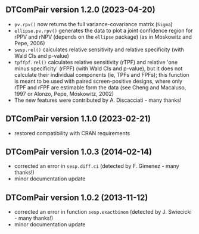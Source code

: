 ## DTComPair version 1.2.0 (2023-04-20)

- `pv.rpv()` now returns the full variance-covariance matrix (`Sigma`)
- `ellipse.pv.rpv()` generates the data to plot a joint confidence region for rPPV and rNPV (depends on the `ellipse` package) (as in Moskowitz and Pepe, 2006)
- `sesp.rel()` calculates relative sensitivity and relative specificity (with Wald CIs and p-value)
- `tpffpf.rel()` calculates relative sensitivity (rTPF) and relative 'one minus specificity' (rFPF) (with Wald CIs and p-value), but it does not calculate their individual components (ie, TPFs and FPFs); this function is meant to be used with paired screen-positive designs, where only rTPF and rFPF are estimable form the data (see Cheng and Macaluso, 1997 or Alonzo, Pepe, Moskowitz, 2002)
- The new features were contributed by A. Discacciati - many thanks!
    
    
## DTComPair version 1.1.0 (2023-02-21)

- restored compatibility with CRAN requirements

    
## DTComPair version 1.0.3 (2014-02-14)

- corrected an error in `sesp.diff.ci` (detected by F. Gimenez - many thanks!)
- minor documentation update


## DTComPair version 1.0.2 (2013-11-12)

- corrected an error in function `sesp.exactbinom` (detected by J. Swiecicki - many thanks!)
- minor documentation update